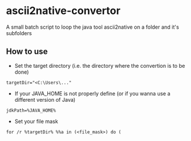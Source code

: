 # ascii2native-convertor
A small batch script to loop the java tool ascii2native on a folder and it's subfolders

## How to use
* Set the target directory (i.e. the directory where the convertion is to be done)
```batch
targetDir="<C:\Users\..."
```
* If your JAVA_HOME is not properly define (or if you wanna use a different version of Java)
```batch
jdkPath=%JAVA_HOME%
```
* Set your file mask
```batch
for /r %targetDir% %%a in (<file_mask>) do (
```
